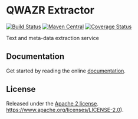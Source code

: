 QWAZR Extractor
===============

[![Build Status](https://travis-ci.org/qwazr/extractor.svg?branch=master)](https://travis-ci.org/qwazr/extractor)
[![Maven Central](https://maven-badges.herokuapp.com/maven-central/com.qwazr/qwazr-profiler/badge.svg)](https://maven-badges.herokuapp.com/maven-central/com.qwazr/qwazr-extractor)
[![Coverage Status](https://coveralls.io/repos/github/qwazr/extractor/badge.svg?branch=master)](https://coveralls.io/github/qwazr/extractor?branch=master)

Text and meta-data extraction service

Documentation
-------------
Get started by reading the online [documentation](http://www.qwazr.com/extractor).

License
-------
Released under the
[Apache 2 license](https://www.apache.org/licenses/LICENSE-2.0).
https://www.apache.org/licenses/LICENSE-2.0).